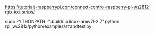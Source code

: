 https://tutorials-raspberrypi.com/connect-control-raspberry-pi-ws2812-rgb-led-strips/

sudo PYTHONPATH=".:build/lib.linux-armv7l-2.7" python rpi_ws281x/python/examples/strandtest.py
